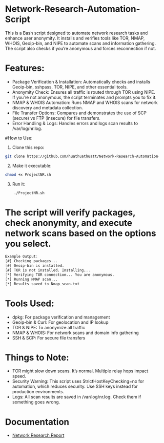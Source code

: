 # Network-Research-Automation-Script

This is a Bash script designed to automate network research tasks and enhance user anonymity. It installs and verifies tools like TOR, NMAP, WHOIS, Geoip-bin, and NIPE to automate scans and information gathering. The script also checks if you’re anonymous and forces reconnection if not.

# Features:
- Package Verification & Installation: Automatically checks and installs Geoip-bin, sshpass, TOR, NIPE, and other essential tools.
- Anonymity Check: Ensures all traffic is routed through TOR using NIPE. If you’re not anonymous, the script terminates and prompts you to fix it.
- NMAP & WHOIS Automation: Runs NMAP and WHOIS scans for network discovery and metadata collection.
- File Transfer Options: Compares and demonstrates the use of SCP (secure) vs FTP (insecure) for file transfers.
- Error Handling & Logs: Handles errors and logs scan results to /var/log/nr.log.

#How to Use:
1. Clone this repo:
```bash
git clone https://github.com/huathuathuatt/Network-Research-Automation-Script.git
```
2. Make it executable:
```bash
chmod +x ProjectNR.sh
```
3. Run it:
```bash
    ./ProjectNR.sh
```

# The script will verify packages, check anonymity, and execute network scans based on the options you select.
```bash
Example Output:
[#] Checking packages...
[#] Geoip-bin is installed.
[#] TOR is not installed. Installing...
[*] Verifying TOR connection... You are anonymous.
[*] Running NMAP scan...
[*] Results saved to Nmap_scan.txt
```

# Tools Used:

- dpkg: For package verification and management
- Geoip-bin & Curl: For geolocation and IP lookup
- TOR & NIPE: To anonymize all traffic
- NMAP & WHOIS: For network scans and domain info gathering
- SSH & SCP: For secure file transfers

# Things to Note:
- TOR might slow down scans. It’s normal. Multiple relay hops impact speed.
- Security Warning: This script uses StrictHostKeyChecking=no for automation, which reduces security. Use SSH keys instead for production environments.
- Logs: All scan results are saved in /var/log/nr.log. Check them if something goes wrong.

# Documentation
- [Network Research Report](docs/NR_Report.pdf)

